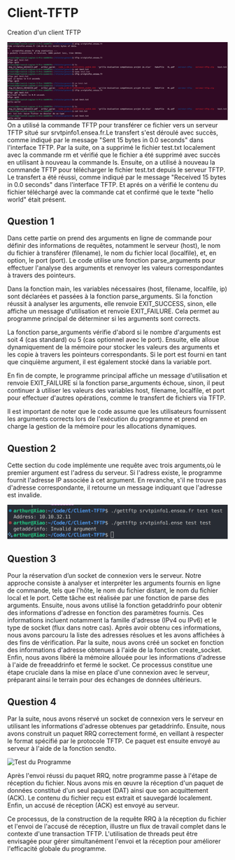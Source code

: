 # Client-TFTP

Creation d'un client TFTP

![Titre](img/UtilisationTFTP.png)
On a utilisé la commande TFTP pour transférer ce fichier vers un serveur TFTP situé sur srvtpinfo1.ensea.fr.Le transfert s'est déroulé avec succès, comme indiqué par le message "Sent 15 bytes in 0.0 seconds" dans l'interface TFTP.
Par la suite, on a supprimé le fichier test.txt localement avec la commande rm et vérifié que le fichier a été supprimé avec succès en utilisant à nouveau la commande ls.
Ensuite, on a utilisé à nouveau la commande TFTP pour télécharger le fichier test.txt depuis le serveur TFTP. Le transfert a été réussi, comme indiqué par le message "Received 15 bytes in 0.0 seconds" dans l'interface TFTP. Et aprés on a vérifié le contenu du fichier téléchargé avec la commande cat et confirmé que le texte "hello world" était présent.

## Question 1
Dans cette partie on prend des arguments en ligne de commande pour définir des informations de requêtes, notamment le serveur (host), le nom du fichier à transférer (filename), le nom du fichier local (localfile), et, en option, le port (port). Le code utilise une fonction parse_arguments pour effectuer l'analyse des arguments et renvoyer les valeurs correspondantes à travers des pointeurs.

Dans la fonction main, les variables nécessaires (host, filename, localfile, ip) sont déclarées et passées à la fonction parse_arguments. Si la fonction réussit à analyser les arguments, elle renvoie EXIT_SUCCESS, sinon, elle affiche un message d'utilisation et renvoie EXIT_FAILURE. Cela permet au programme principal de déterminer si les arguments sont corrects.

La fonction parse_arguments vérifie d'abord si le nombre d'arguments est soit 4 (cas standard) ou 5 (cas optionnel avec le port). Ensuite, elle alloue dynamiquement de la mémoire pour stocker les valeurs des arguments et les copie à travers les pointeurs correspondants. Si le port est fourni en tant que cinquième argument, il est également stocké dans la variable port.

En fin de compte, le programme principal affiche un message d'utilisation et renvoie EXIT_FAILURE si la fonction parse_arguments échoue, sinon, il peut continuer à utiliser les valeurs des variables host, filename, localfile, et port pour effectuer d'autres opérations, comme le transfert de fichiers via TFTP.

Il est important de noter que le code assume que les utilisateurs fournissent les arguments corrects lors de l'exécution du programme et prend en charge la gestion de la mémoire pour les allocations dynamiques.
## Question 2

Cette section du code implémente une requête avec trois arguments,où le premier argument est l'adress du serveur. Si l'adress existe, le programme fournit l'adresse IP associée à cet argument. En revanche, s'il ne trouve pas d'adresse correspondante, il retourne un message indiquant que l'adresse est invalide.

![Test du Programme](img/Question%202.png)

## Question 3

Pour la réservation d’un socket de connexion vers le serveur. Notre approche consiste à analyser et interpréter les arguments fournis en ligne de commande, tels que l'hôte, le nom du fichier distant, le nom du fichier local et le port. Cette tâche est réalisée par une fonction de parse des arguments. Ensuite, nous avons utilisé la fonction getaddrinfo pour obtenir des informations d'adresse en fonction des paramètres fournis. Ces informations incluent notamment la famille d'adresse (IPv4 ou IPv6) et le type de socket (flux dans notre cas). Après avoir obtenu ces informations, nous avons parcouru la liste des adresses résolues et les avons affichées à des fins de vérification. Par la suite, nous avons créé un socket en fonction des informations d'adresse obtenues à l'aide de la fonction create_socket. Enfin, nous avons libéré la mémoire allouée pour les informations d'adresse à l'aide de freeaddrinfo et fermé le socket. Ce processus constitue une étape cruciale dans la mise en place d'une connexion avec le serveur, préparant ainsi le terrain pour des échanges de données ultérieurs.

## Question 4

Par la suite, nous avons réservé un socket de connexion vers le serveur en utilisant les informations d'adresse obtenues par getaddrinfo. Ensuite, nous avons construit un paquet RRQ correctement formé, en veillant à respecter le format spécifié par le protocole TFTP. Ce paquet est ensuite envoyé au serveur à l'aide de la fonction sendto.

![Test du Programme](img/Question%204b.png)

Après l'envoi réussi du paquet RRQ, notre programme passe à l'étape de réception du fichier. Nous avons mis en œuvre la réception d'un paquet de données constitué d'un seul paquet (DAT) ainsi que son acquittement (ACK). Le contenu du fichier reçu est extrait et sauvegardé localement. Enfin, un accusé de réception (ACK) est envoyé au serveur.

Ce processus, de la construction de la requête RRQ à la réception du fichier et l'envoi de l'accusé de réception, illustre un flux de travail complet dans le contexte d'une transaction TFTP. L'utilisation de threads peut être envisagée pour gérer simultanément l'envoi et la réception pour améliorer l'efficacité globale du programme.

